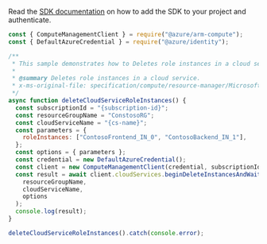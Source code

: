 Read the [SDK documentation](https://github.com/Azure/azure-sdk-for-js/blob/%40azure%2Farm-compute_18.0.0/sdk/compute/arm-compute/README.md) on how to add the SDK to your project and authenticate.

```javascript
const { ComputeManagementClient } = require("@azure/arm-compute");
const { DefaultAzureCredential } = require("@azure/identity");

/**
 * This sample demonstrates how to Deletes role instances in a cloud service.
 *
 * @summary Deletes role instances in a cloud service.
 * x-ms-original-file: specification/compute/resource-manager/Microsoft.Compute/stable/2021-03-01/examples/DeleteCloudServiceRoleInstances.json
 */
async function deleteCloudServiceRoleInstances() {
  const subscriptionId = "{subscription-id}";
  const resourceGroupName = "ConstosoRG";
  const cloudServiceName = "{cs-name}";
  const parameters = {
    roleInstances: ["ContosoFrontend_IN_0", "ContosoBackend_IN_1"],
  };
  const options = { parameters };
  const credential = new DefaultAzureCredential();
  const client = new ComputeManagementClient(credential, subscriptionId);
  const result = await client.cloudServices.beginDeleteInstancesAndWait(
    resourceGroupName,
    cloudServiceName,
    options
  );
  console.log(result);
}

deleteCloudServiceRoleInstances().catch(console.error);
```
